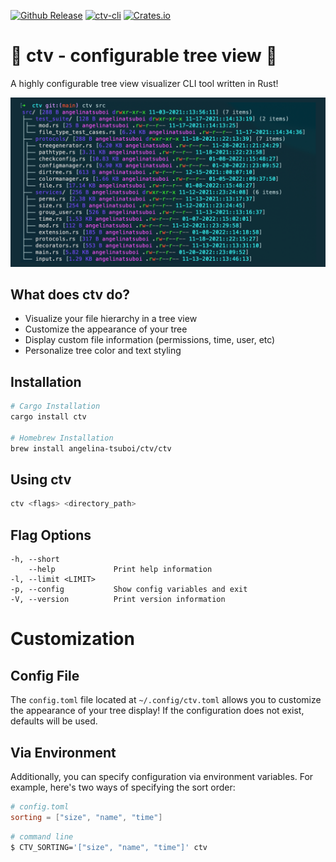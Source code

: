  [![Github Release](https://img.shields.io/github/v/release/angelina-tsuboi/ctv?display_name=tag)](https://github.com/angelina-tsuboi/ctv/releases) [![ctv-cli](https://snapcraft.io/ctv-cli/badge.svg)](https://snapcraft.io/ctv-cli) [![Crates.io](https://img.shields.io/crates/v/ctv.svg)](https://crates.io/crates/ctv)  
 

# 🎄 ctv - configurable tree view 🎄

A highly configurable tree view visualizer CLI tool written in Rust!


<img src="./media/ctv_preview.png" width="750" title="CTV Preview Image">



## What does ctv do?

- Visualize your file hierarchy in a tree view
- Customize the appearance of your tree
- Display custom file information (permissions, time, user, etc)
- Personalize tree color and text styling

## Installation

```bash
# Cargo Installation
cargo install ctv

# Homebrew Installation
brew install angelina-tsuboi/ctv/ctv
```

## Using ctv

```bash
ctv <flags> <directory_path>
```

## Flag Options

    -h, --short
        --help             Print help information
    -l, --limit <LIMIT>
    -p, --config           Show config variables and exit
    -V, --version          Print version information

# Customization

## Config File

The `config.toml` file located at `~/.config/ctv.toml` allows you to customize the appearance of your tree display!
If the configuration does not exist, defaults will be used.

## Via Environment

Additionally, you can specify configuration via environment variables. For example, here's two ways of specifying the sort order:

```toml
# config.toml
sorting = ["size", "name", "time"]
```

```bash
# command line
$ CTV_SORTING='["size", "name", "time"]' ctv
```
